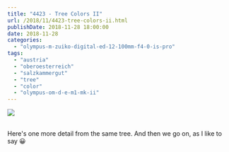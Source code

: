 ```yaml
---
title: "4423 - Tree Colors II"
url: /2018/11/4423-tree-colors-ii.html
publishDate: 2018-11-28 18:00:00
date: 2018-11-28
categories: 
  - "olympus-m-zuiko-digital-ed-12-100mm-f4-0-is-pro"
tags: 
  - "austria"
  - "oberoesterreich"
  - "salzkammergut"
  - "tree"
  - "color"
  - "olympus-om-d-e-m1-mk-ii"
---
```

<div class="container">
<div class="center"><a target="_blank" href="https://d25zfm9zpd7gm5.cloudfront.net/1200x1200/2017/20170813_193522_lr.jpg"><img class="webfeedsFeaturedVisual" src="https://d25zfm9zpd7gm5.cloudfront.net/0600x0600/2017/20170813_193522_lr.jpg" /></a></div>
</div>
<br />

Here's one more detail from the same tree. And then we go on, as I
like to say :grinning: